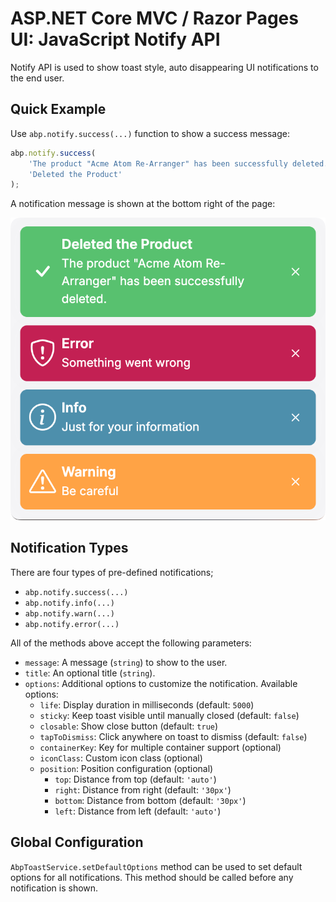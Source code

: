 # ASP.NET Core MVC / Razor Pages UI: JavaScript Notify API

Notify API is used to show toast style, auto disappearing UI notifications to the end user. 

## Quick Example

Use `abp.notify.success(...)` function to show a success message:

````js
abp.notify.success(
    'The product "Acme Atom Re-Arranger" has been successfully deleted.',
    'Deleted the Product'
);
````

A notification message is shown at the bottom right of the page:

![js-message-success](../../../../images/js-notify-success.png)

## Notification Types

There are four types of pre-defined notifications;

* `abp.notify.success(...)`
* `abp.notify.info(...)`
* `abp.notify.warn(...)`
* `abp.notify.error(...)`

All of the methods above accept the following parameters:

* `message`: A message (`string`) to show to the user.
* `title`: An optional title (`string`).
* `options`: Additional options to customize the notification. Available options:
  * `life`: Display duration in milliseconds (default: `5000`)
  * `sticky`: Keep toast visible until manually closed (default: `false`)
  * `closable`: Show close button (default: `true`)
  * `tapToDismiss`: Click anywhere on toast to dismiss (default: `false`)
  * `containerKey`: Key for multiple container support (optional)
  * `iconClass`: Custom icon class (optional)
  * `position`: Position configuration (optional)
    * `top`: Distance from top (default: `'auto'`)
    * `right`: Distance from right (default: `'30px'`)
    * `bottom`: Distance from bottom (default: `'30px'`)
    * `left`: Distance from left (default: `'auto'`)

## Global Configuration

`AbpToastService.setDefaultOptions` method can be used to set default options for all notifications. This method should be called before any notification is shown.
